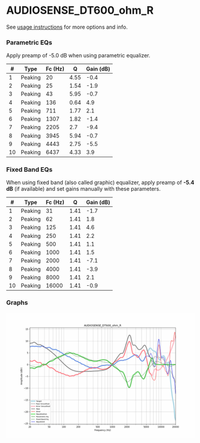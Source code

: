 # AUDIOSENSE_DT600_ohm_R
See [usage instructions](https://github.com/jaakkopasanen/AutoEq#usage) for more options and info.

### Parametric EQs
Apply preamp of -5.0 dB when using parametric equalizer.

|   # | Type    |   Fc (Hz) |    Q |   Gain (dB) |
|-----|---------|-----------|------|-------------|
|   1 | Peaking |        20 | 4.55 |        -0.4 |
|   2 | Peaking |        25 | 1.54 |        -1.9 |
|   3 | Peaking |        43 | 5.95 |        -0.7 |
|   4 | Peaking |       136 | 0.64 |         4.9 |
|   5 | Peaking |       711 | 1.77 |         2.1 |
|   6 | Peaking |      1307 | 1.82 |        -1.4 |
|   7 | Peaking |      2205 | 2.7  |        -9.4 |
|   8 | Peaking |      3945 | 5.94 |        -0.7 |
|   9 | Peaking |      4443 | 2.75 |        -5.5 |
|  10 | Peaking |      6437 | 4.33 |         3.9 |

### Fixed Band EQs
When using fixed band (also called graphic) equalizer, apply preamp of **-5.4 dB** (if available) and set gains manually with these parameters.

|   # | Type    |   Fc (Hz) |    Q |   Gain (dB) |
|-----|---------|-----------|------|-------------|
|   1 | Peaking |        31 | 1.41 |        -1.7 |
|   2 | Peaking |        62 | 1.41 |         1.8 |
|   3 | Peaking |       125 | 1.41 |         4.6 |
|   4 | Peaking |       250 | 1.41 |         2.2 |
|   5 | Peaking |       500 | 1.41 |         1.1 |
|   6 | Peaking |      1000 | 1.41 |         1.5 |
|   7 | Peaking |      2000 | 1.41 |        -7.1 |
|   8 | Peaking |      4000 | 1.41 |        -3.9 |
|   9 | Peaking |      8000 | 1.41 |         2.1 |
|  10 | Peaking |     16000 | 1.41 |        -0.9 |

### Graphs
![](./AUDIOSENSE_DT600_ohm_R.png)
